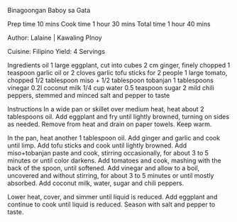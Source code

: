 Binagoongan Baboy sa Gata
 

Prep time
10 mins
Cook time
1 hour 30 mins
Total time
1 hour 40 mins
 
Author: Lalaine | Kawaling PInoy

Cuisine: Filipino
Yield: 4 Servings

Ingredients
oil
1 large eggplant, cut into cubes
2 cm ginger, finely chopped
1 teaspoon garlic oil or 2 cloves garlic
tofu sticks for 2 people
1 large tomato, chopped
1/2 tablespoon miso + 1/2 tablespoon tobanjan
1 tablespoons vinegar
0.2l coconut milk
1/4 cup water
0.5 teaspoon sugar
2 mild chili peppers, stemmed and minced
salt and pepper to taste

Instructions
In a wide pan or skillet over medium heat, heat about 2 tablespoons oil. Add eggplant and fry until lightly browned, turning on sides as needed. Remove from heat and drain on paper towels. Keep warm.

In the pan, heat another 1 tablespoon oil. Add ginger and garlic and cook until limp. Add tofu sticks and cook until lightly browned.
Add miso+tobanjan paste and cook, stirring occasionally, for about 3 to 5 minutes or until color darkens.
Add tomatoes and cook, mashing with the back of the spoon, until softened.
Add vinegar and allow to a boil, uncovered and without stirring, for about 3 to 5 minutes or until mostly absorbed. Add coconut milk, water, sugar and chili peppers.

Lower heat, cover, and simmer until liquid is reduced. Add eggplant and continue to cook until liquid is reduced.  Season with salt and pepper to taste. 